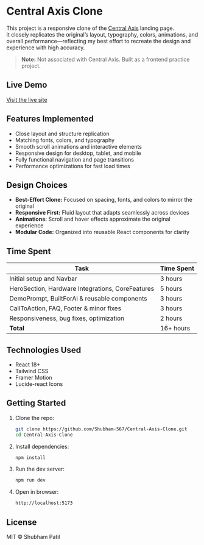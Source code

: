 # Central Axis Clone 

This project is a responsive clone of the [Central Axis](https://www.centralaxis.com) landing page.  
It closely replicates the original’s layout, typography, colors, animations, and overall performance—reflecting my best effort to recreate the design and experience with high accuracy.

> **Note:** Not associated with Central Axis. Built as a frontend practice project.

## Live Demo

[Visit the live site](https://central-axis-clone.vercel.app/)

## Features Implemented

- Close layout and structure replication
- Matching fonts, colors, and typography
- Smooth scroll animations and interactive elements
- Responsive design for desktop, tablet, and mobile
- Fully functional navigation and page transitions
- Performance optimizations for fast load times

## Design Choices

- **Best-Effort Clone:** Focused on spacing, fonts, and colors to mirror the original
- **Responsive First:** Fluid layout that adapts seamlessly across devices
- **Animations:** Scroll and hover effects approximate the original experience
- **Modular Code:** Organized into reusable React components for clarity

## Time Spent

| Task                                             | Time Spent |
| ------------------------------------------------ | ---------- |
| Initial setup and Navbar                         | 3 hours    |
| HeroSection, Hardware Integrations, CoreFeatures | 5 hours    |
| DemoPrompt, BuiltForAi & reusable components     | 3 hours    |
| CallToAction, FAQ, Footer & minor fixes          | 3 hours    |
| Responsiveness, bug fixes, optimization          | 2 hours    |
| **Total**                                        | 16+ hours  |

## Technologies Used

- React 18+
- Tailwind CSS
- Framer Motion
- Lucide-react Icons

## Getting Started

1. Clone the repo:

   ```bash
   git clone https://github.com/Shubham-567/Central-Axis-Clone.git
   cd Central-Axis-Clone

   ```

2. Install dependencies:

   ```bash
   npm install

   ```

3. Run the dev server:

   ```bash
   npm run dev

   ```

4. Open in browser:
   ```bash
   http://localhost:5173
   ```

## License

MIT © Shubham Patil
